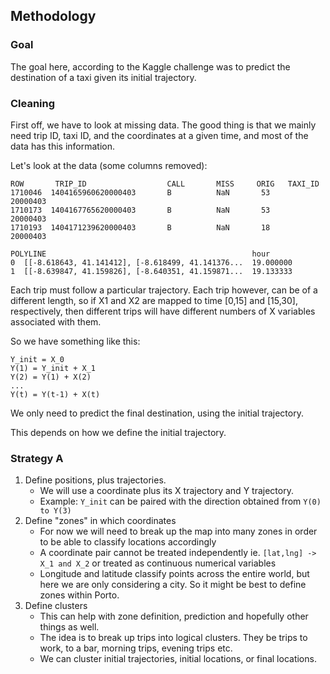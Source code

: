 ## Methodology

### Goal
The goal here, according to the Kaggle challenge was to predict the destination of a taxi given its initial trajectory.

### Cleaning

First off, we have to look at missing data. The good thing is that we mainly need trip ID, taxi ID, and the coordinates at a given time, and most of the data has this information.

Let's look at the data (some columns removed):
```
ROW       TRIP_ID                  CALL       MISS     ORIG   TAXI_ID
1710046  1404165960620000403       B          NaN       53     20000403
1710173  1404167765620000403       B          NaN       53     20000403
1710193  1404171239620000403       B          NaN       18     20000403
```

```
POLYLINE                                              hour  
0  [[-8.618643, 41.141412], [-8.618499, 41.141376...  19.000000  
1  [[-8.639847, 41.159826], [-8.640351, 41.159871...  19.133333
```


Each trip must follow a particular trajectory. Each trip however, can be of a different length, so if X1 and X2 are mapped to time [0,15] and [15,30], respectively, then different trips will have different numbers of X variables associated with them.

So we have something like this:

```
Y_init = X_0
Y(1) = Y_init + X_1
Y(2) = Y(1) + X(2)
...
Y(t) = Y(t-1) + X(t)
```

We only need to predict the final destination, using the initial trajectory.


This depends on how we define the initial trajectory.

### Strategy A

1. Define positions, plus trajectories.
   - We will use a coordinate plus its X trajectory and Y trajectory.
   - Example: `Y_init` can be paired with the direction obtained from `Y(0) to Y(3)`
2. Define "zones" in which coordinates
   - For now we will need to break up the map into many zones in order to be able to classify locations accordingly
   - A coordinate pair cannot be treated independently ie. `[lat,lng] -> X_1 and X_2` or treated as continuous numerical variables
   - Longitude and latitude classify points across the entire world, but here we are only considering a city. So it might be best to define zones within Porto.
3. Define clusters
   - This can help with zone definition, prediction and hopefully other things as well.
   - The idea is to break up trips into logical clusters. They be trips to work, to a bar, morning trips, evening trips etc.
   - We can cluster initial trajectories, initial locations, or final locations.     
